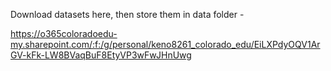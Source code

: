 
Download datasets here, then store them in data folder - 

https://o365coloradoedu-my.sharepoint.com/:f:/g/personal/keno8261_colorado_edu/EiLXPdyOQV1ArGV-kFk-LW8BVaqBuF8EtyVP3wFwJHnUwg
